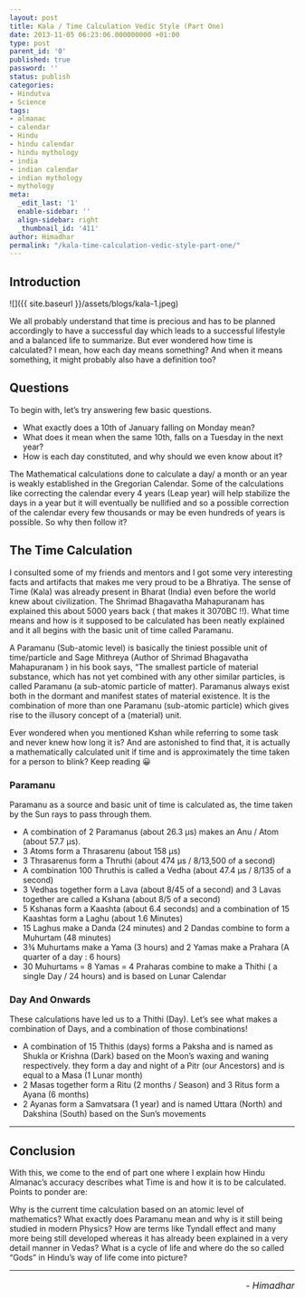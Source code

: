 ```yaml
---
layout: post
title: Kala / Time Calculation Vedic Style (Part One)
date: 2013-11-05 06:23:06.000000000 +01:00
type: post
parent_id: '0'
published: true
password: ''
status: publish
categories:
- Hindutva
- Science
tags:
- almanac
- calendar
- Hindu
- hindu calendar
- hindu mythology
- india
- indian calendar
- indian mythology
- mythology
meta:
  _edit_last: '1'
  enable-sidebar: ''
  align-sidebar: right
  _thumbnail_id: '411'
author: Himadhar
permalink: "/kala-time-calculation-vedic-style-part-one/"
---
```


## Introduction

![]({{ site.baseurl }}/assets/blogs/kala-1.jpeg)

We all probably understand that time is precious and has to be planned accordingly to have a successful day which leads to a successful lifestyle and a balanced life to summarize. But ever wondered how time is calculated? I mean, how each day means something? And when it means something, it might probably also have a definition too?

## Questions

To begin with, let’s try answering few basic questions.

- What exactly does a 10th of January falling on Monday mean?
- What does it mean when the same 10th, falls on a Tuesday in the next year?
- How is each day constituted, and why should we even know about it?

The Mathematical calculations done to calculate a day/ a month or an year is weakly established in the Gregorian Calendar. Some of the calculations like correcting the calendar every 4 years (Leap year) will help stabilize the days in a year but it will eventually be nullified and so a possible correction of the calendar every few thousands or may be even hundreds of years is possible. So why then follow it?

## The Time Calculation

I consulted some of my friends and mentors and I got some very interesting facts and artifacts that makes me very proud to be a Bhratiya. The sense of Time (Kala) was already present in Bharat (India) even before the world knew about civilization. The Shrimad Bhagavatha Mahapuranam has explained this about 5000 years back ( that makes it 3070BC !!). What time means and how is it supposed to be calculated has been neatly explained and it all begins with the basic unit of time called Paramanu.

A Paramanu (Sub-atomic level) is basically the tiniest possible unit of time/particle and Sage Mithreya (Author of Shrimad Bhagavatha Mahapuranam ) in his book says, “The smallest particle of material substance, which has not yet combined with any other similar particles, is called Paramanu (a sub-atomic particle of matter). Paramanus always exist both in the dormant and manifest states of material existence. It is the combination of more than one Paramanu (sub-atomic particle) which gives rise to the illusory concept of a (material) unit.

Ever wondered when you mentioned Kshan while referring to some task and never knew how long it is? And are astonished to find that, it is actually a mathematically calculated unit if time and is approximately the time taken for a person to blink? Keep reading 😀

### Paramanu

Paramanu as a source and basic unit of time is calculated as, the time taken by the Sun rays to pass through them.

- A combination of 2 Paramanus (about 26.3 µs) makes an Anu / Atom (about 57.7 µs).
- 3 Atoms form a Thrasarenu (about 158 µs)
- 3 Thrasarenus form a Thruthi (about 474 µs / 8/13,500 of a second)
- A combination 100 Thruthis is called a Vedha (about 47.4 µs / 8/135 of a second)
- 3 Vedhas together form a Lava (about 8/45 of a second) and 3 Lavas together are called a Kshana (about 8/5 of a second)
- 5 Kshanas form a Kaashta (about 6.4 seconds) and a combination of 15 Kaashtas form a Laghu (about 1.6 Minutes)
- 15 Laghus make a Danda (24 minutes) and 2 Dandas combine to form a Muhurtam (48 minutes)
- 3¾ Muhurtams make a Yama (3 hours) and 2 Yamas make a Prahara (A quarter of a day : 6 hours)
- 30 Muhurtams = 8 Yamas = 4 Praharas combine to make a Thithi ( a single Day / 24 hours) and is based on Lunar Calendar

### Day And Onwards

These calculations have led us to a Thithi (Day). Let’s see what makes a combination of Days, and a combination of those combinations!

- A combination of 15 Thithis (days) forms a Paksha and is named as Shukla or Krishna (Dark) based on the Moon’s waxing and waning respectively. they form a day and night of a Pitr (our Ancestors) and is equal to a Masa (1 Lunar month)
- 2 Masas together form a Ritu (2 months / Season) and 3 Ritus form a Ayana (6 months)
- 2 Ayanas form a Samvatsara (1 year) and is named Uttara (North) and Dakshina (South) based on the Sun’s movements

---

## Conclusion

With this, we come to the end of part one where I explain how Hindu Almanac’s accuracy describes what Time is and how it is to be calculated. Points to ponder are:

Why is the current time calculation based on an atomic level of mathematics?
What exactly does Paramanu mean and why is it still being studied in modern Physics?
How are terms like Tyndall effect and many more being still developed whereas it has already been explained in a very detail manner in Vedas?
What is a cycle of life and where do the so called “Gods” in Hindu’s way of life come into picture?

---

<h6 style="text-align: right;font-size: 1rem;margin-top: 16px;">
- Himadhar
</h6>
